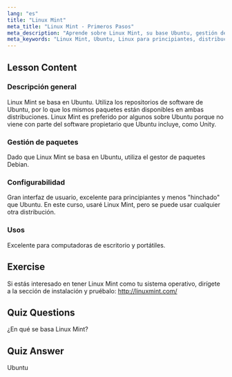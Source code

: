 ```yaml
---
lang: "es"
title: "Linux Mint"
meta_title: "Linux Mint - Primeros Pasos"
meta_description: "Aprende sobre Linux Mint, su base Ubuntu, gestión de paquetes y por qué es excelente para principiantes. ¡Descubre sus características y cómo empezar hoy mismo!"
meta_keywords: "Linux Mint, Ubuntu, Linux para principiantes, distribución de Linux, tutorial de Linux, gestor de paquetes Debian, guía de Linux"
---
```


## Lesson Content

### Descripción general

Linux Mint se basa en Ubuntu. Utiliza los repositorios de software de Ubuntu, por lo que los mismos paquetes están disponibles en ambas distribuciones. Linux Mint es preferido por algunos sobre Ubuntu porque no viene con parte del software propietario que Ubuntu incluye, como Unity.

### Gestión de paquetes

Dado que Linux Mint se basa en Ubuntu, utiliza el gestor de paquetes Debian.

### Configurabilidad

Gran interfaz de usuario, excelente para principiantes y menos "hinchado" que Ubuntu. En este curso, usaré Linux Mint, pero se puede usar cualquier otra distribución.

### Usos

Excelente para computadoras de escritorio y portátiles.

## Exercise

Si estás interesado en tener Linux Mint como tu sistema operativo, dirígete a la sección de instalación y pruébalo: <http://linuxmint.com/>

## Quiz Questions

¿En qué se basa Linux Mint?

## Quiz Answer

Ubuntu
